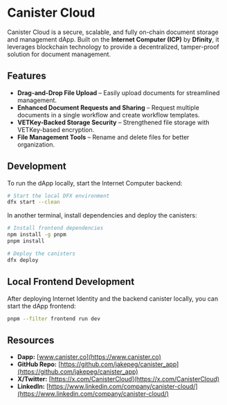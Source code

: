 # Canister Cloud

Canister Cloud is a secure, scalable, and fully on-chain document storage and management dApp. Built on the **Internet Computer (ICP)** by **Dfinity**, it leverages blockchain technology to provide a decentralized, tamper-proof solution for document management. 

## Features

- **Drag-and-Drop File Upload** – Easily upload documents for streamlined management.
- **Enhanced Document Requests and Sharing** – Request multiple documents in a single workflow and create workflow templates.
- **VETKey-Backed Storage Security** – Strengthened file storage with VETKey-based encryption.
- **File Management Tools** – Rename and delete files for better organization.

## Development

To run the dApp locally, start the Internet Computer backend:

```sh
# Start the local DFX environment
dfx start --clean
```

In another terminal, install dependencies and deploy the canisters:

```sh
# Install frontend dependencies
npm install -g pnpm
pnpm install

# Deploy the canisters
dfx deploy
```

## Local Frontend Development

After deploying Internet Identity and the backend canister locally, you can start the dApp frontend:

```sh
pnpm --filter frontend run dev
```

## Resources

- **Dapp:** [www.canister.co](https://www.canister.co)
- **GitHub Repo:** [https://github.com/jakepeg/canister_app](https://github.com/jakepeg/canister_app)
- **X/Twitter:** [https://x.com/CanisterCloud](https://x.com/CanisterCloud)
- **LinkedIn:** [https://www.linkedin.com/company/canister-cloud/](https://www.linkedin.com/company/canister-cloud/)
